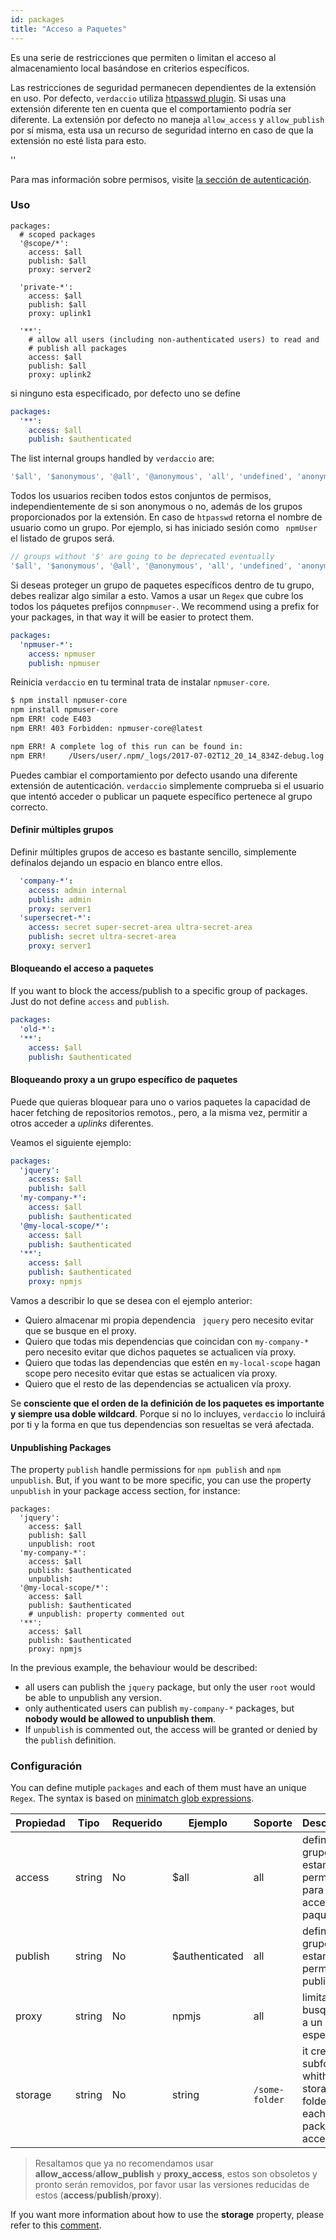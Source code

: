 ```yaml
---
id: packages
title: "Acceso a Paquetes"
---
```


Es una serie de restricciones que permiten o limitan el acceso al almacenamiento local basándose en criterios específicos.

Las restricciones de seguridad permanecen dependientes de la extensión en uso. Por defecto, `verdaccio` utiliza [htpasswd plugin](https://github.com/verdaccio/verdaccio-htpasswd). Si usas una extensión diferente ten en cuenta que el comportamiento podría ser diferente. La extensión por defecto no maneja `allow_access` y `allow_publish` por sí misma, esta usa un recurso de seguridad interno en caso de que la extensión no esté lista para esto.

<div id="codefund">''</div>

Para mas información sobre permisos, visite [la sección de autenticación](auth.md).

### Uso

```yalm
packages:
  # scoped packages
  '@scope/*':
    access: $all
    publish: $all
    proxy: server2

  'private-*':
    access: $all
    publish: $all
    proxy: uplink1

  '**':
    # allow all users (including non-authenticated users) to read and
    # publish all packages
    access: $all
    publish: $all
    proxy: uplink2
```

si ninguno esta especificado, por defecto uno se define

```yaml
packages:
  '**':
    access: $all
    publish: $authenticated
```

The list internal groups handled by `verdaccio` are:

```js
'$all', '$anonymous', '@all', '@anonymous', 'all', 'undefined', 'anonymous'
```

Todos los usuarios reciben todos estos conjuntos de permisos, independientemente de si son anonymous o no, además de los grupos proporcionados por la extensión. En caso de `htpasswd` retorna el nombre de usuario como un grupo. Por ejemplo, si has iniciado sesión como ` npmUser` el listado de grupos será.

```js
// groups without '$' are going to be deprecated eventually
'$all', '$anonymous', '@all', '@anonymous', 'all', 'undefined', 'anonymous', 'npmUser'
```

Si deseas proteger un grupo de paquetes específicos dentro de tu grupo, debes realizar algo similar a esto. Vamos a usar un `Regex` que cubre los todos los páquetes prefijos con`npmuser-`. We recommend using a prefix for your packages, in that way it will be easier to protect them.

```yaml
packages:
  'npmuser-*':
    access: npmuser
    publish: npmuser
```

Reinicia `verdaccio` en tu terminal trata de instalar `npmuser-core`.

```bash
$ npm install npmuser-core
npm install npmuser-core
npm ERR! code E403
npm ERR! 403 Forbidden: npmuser-core@latest

npm ERR! A complete log of this run can be found in:
npm ERR!     /Users/user/.npm/_logs/2017-07-02T12_20_14_834Z-debug.log
```

Puedes cambiar el comportamiento por defecto usando una diferente extensión de autenticación. `verdaccio` simplemente comprueba si el usuario que intentó acceder o publicar un paquete específico pertenece al grupo correcto.

#### Definir múltiples grupos

Definir múltiples grupos de acceso es bastante sencillo, simplemente defínalos dejando un espacio en blanco entre ellos.

```yaml
  'company-*':
    access: admin internal
    publish: admin
    proxy: server1
  'supersecret-*':
    access: secret super-secret-area ultra-secret-area
    publish: secret ultra-secret-area
    proxy: server1
```

#### Bloqueando el acceso a paquetes

If you want to block the access/publish to a specific group of packages. Just do not define `access` and `publish`.

```yaml
packages:
  'old-*':
  '**':
    access: $all
    publish: $authenticated
```

#### Bloqueando proxy a un grupo específico de paquetes

Puede que quieras bloquear para uno o varios paquetes la capacidad de hacer fetching de repositorios remotos., pero, a la misma vez, permitir a otros acceder a *uplinks* diferentes.

Veamos el siguiente ejemplo:

```yaml
packages:
  'jquery':
    access: $all
    publish: $all
  'my-company-*':
    access: $all
    publish: $authenticated
  '@my-local-scope/*':
    access: $all
    publish: $authenticated
  '**':
    access: $all
    publish: $authenticated
    proxy: npmjs
```

Vamos a describir lo que se desea con el ejemplo anterior:

* Quiero almacenar mi propia dependencia ` jquery` pero necesito evitar que se busque en el proxy.
* Quiero que todas mis dependencias que coincidan con `my-company-*` pero necesito evitar que dichos paquetes se actualicen vía proxy.
* Quiero que todas las dependencias que estén en `my-local-scope` hagan scope pero necesito evitar que estas se actualicen vía proxy.
* Quiero que el resto de las dependencias se actualicen vía proxy.

Se **consciente que el orden de la definición de los paquetes es importante y siempre usa doble wildcard**. Porque si no lo incluyes, `verdaccio` lo incluirá por ti y la forma en que tus dependencias son resueltas se verá afectada.

#### Unpublishing Packages

The property `publish` handle permissions for `npm publish` and `npm unpublish`. But, if you want to be more specific, you can use the property `unpublish` in your package access section, for instance:

```yalm
packages:
  'jquery':
    access: $all
    publish: $all
    unpublish: root
  'my-company-*':
    access: $all
    publish: $authenticated
    unpublish:
  '@my-local-scope/*':
    access: $all
    publish: $authenticated
    # unpublish: property commented out
  '**':
    access: $all
    publish: $authenticated
    proxy: npmjs
```

In the previous example, the behaviour would be described:

* all users can publish the `jquery` package, but only the user `root` would be able to unpublish any version.
* only authenticated users can publish `my-company-*` packages, but **nobody would be allowed to unpublish them**.
* If `unpublish` is commented out, the access will be granted or denied by the `publish` definition.

### Configuración

You can define mutiple `packages` and each of them must have an unique `Regex`. The syntax is based on [minimatch glob expressions](https://github.com/isaacs/minimatch).

| Propiedad | Tipo   | Requerido | Ejemplo        | Soporte        | Descripción                                                               |
| --------- | ------ | --------- | -------------- | -------------- | ------------------------------------------------------------------------- |
| access    | string | No        | $all           | all            | define que grupos estan permitidos para acceder al paquete                |
| publish   | string | No        | $authenticated | all            | defini que grupos estan permitidos a publicar                             |
| proxy     | string | No        | npmjs          | all            | limita las busquedas a un uplink específico                               |
| storage   | string | No        | string         | `/some-folder` | it creates a subfolder whithin the storage folder for each package access |

> Resaltamos que ya no recomendamos usar **allow_access**/**allow_publish** y **proxy_access**, estos son obsoletos y pronto serán removidos, por favor usar las versiones reducidas de estos (**access**/**publish**/**proxy**).

If you want more information about how to use the **storage** property, please refer to this [comment](https://github.com/verdaccio/verdaccio/issues/1383#issuecomment-509933674).